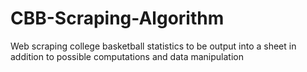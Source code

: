 # CBB-Scraping-Algorithm
Web scraping college basketball statistics to be output into a sheet in addition to possible computations and data manipulation
